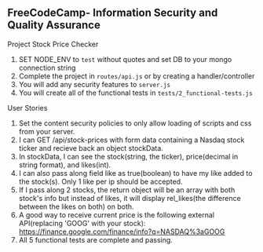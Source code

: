 **FreeCodeCamp**- Information Security and Quality Assurance
------

Project Stock Price Checker

1) SET NODE_ENV to `test` without quotes and set DB to your mongo connection string
2) Complete the project in `routes/api.js` or by creating a handler/controller
3) You will add any security features to `server.js`
4) You will create all of the functional tests in `tests/2_functional-tests.js`

User Stories
1) Set the content security policies to only allow loading of scripts and css from your server.
2) I can GET /api/stock-prices with form data containing a Nasdaq stock ticker and recieve back an object stockData.
3) In stockData, I can see the stock(string, the ticker), price(decimal in string format), and likes(int).
4) I can also pass along field like as true(boolean) to have my like added to the stock(s). Only 1 like per ip should be accepted.
5) If I pass along 2 stocks, the return object will be an array with both stock's info but instead of likes, it will display rel_likes(the difference between the likes on both) on both.
6) A good way to receive current price is the following external API(replacing 'GOOG' with your stock): https://finance.google.com/finance/info?q=NASDAQ%3aGOOG
7) All 5 functional tests are complete and passing.